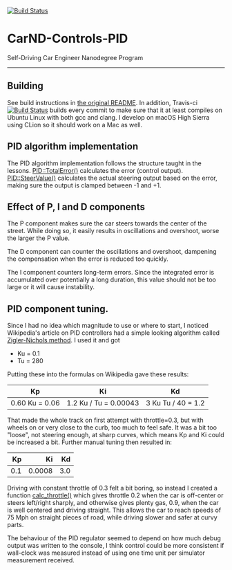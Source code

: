 [![Build Status](https://travis-ci.org/stela/CarND-PID-Control-Project.svg?branch=master)](https://travis-ci.org/stela/CarND-PID-Control-Project)

# CarND-Controls-PID
Self-Driving Car Engineer Nanodegree Program

---

## Building

See build instructions in [the original README](README-original.md#basic-build-instructions). In addition, Travis-ci [![Build Status](https://travis-ci.org/stela/CarND-PID-Control-Project.svg?branch=master)](https://travis-ci.org/stela/CarND-PID-Control-Project) builds every commit to make sure that it at least compiles on Ubuntu Linux with both gcc and clang. I develop on macOS High Sierra using CLion so it should work on a Mac as well.


## PID algorithm implementation

The PID algorithm implementation follows the structure taught in the lessons. [PID::TotalError()](TODO) calculates the error (control output). [PID::SteerValue()](TODO) calculates the actual steering output based on the error, making sure the output is clamped between -1 and +1.

## Effect of P, I and D components
The P component makes sure the car steers towards the center of the street. While doing so, it easily results in oscillations and overshoot, worse the larger the P value.

The D component can counter the oscillations and overshoot, dampening the compensation when the error is reduced too quickly.

The I component counters long-term errors. Since the integrated error is accumulated over potentially a long duration, this value should not be too large or it will cause instability.


## PID component tuning.

Since I had no idea which magnitude to use or where to start, I noticed Wikipedia's article on PID controllers had a simple looking algorithm called [Zigler-Nichols method](https://en.wikipedia.org/wiki/PID_controller#Ziegler%E2%80%93Nichols_method). I used it and got
* Ku = 0.1
* Tu = 280

Putting these into the formulas on Wikipedia gave these results:

| Kp  | Ki  | Kd  |
| --- | --- | --- |
| 0.60 Ku = 0.06 | 1.2 Ku / Tu = 0.00043 | 3 Ku Tu / 40 = 1.2 |

That made the whole track on first attempt with throttle=0.3, but with wheels on or very close to the curb, too much to feel safe. It was a bit too "loose", not steering enough, at sharp curves, which means Kp and Ki could be increased a bit. Further manual tuning then resulted in:

| Kp  | Ki   | Kd   |
| ---:| ---: | ---: |
| 0.1 | 0.0008 | 3.0 |

Driving with constant throttle of 0.3 felt a bit boring, so instead I created a function [calc_throttle()](TODO) which gives throttle 0.2 when the car is off-center or steers left/right sharply, and otherwise gives plenty gas, 0.9, when the car is well centered and driving straight. This allows the car to reach speeds of 75 Mph on straight pieces of road, while driving slower and safer at curvy parts.

The behaviour of the PID regulator seemed to depend on how much debug output was written to the console, I think control could be more consistent if wall-clock was measured instead of using one time unit per simulator measurement received.